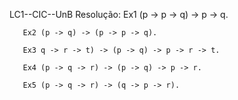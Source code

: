 LC1--CIC--UnB
Resolução: 
	   Ex1 (p -> p -> q) -> p -> q.

	   Ex2 (p -> q) -> (p -> p -> q).
	   
	   Ex3 q -> r -> t) -> (p -> q) -> p -> r -> t.
	   
	   Ex4 (p -> q -> r) -> (p -> q) -> p -> r.
	   
	   Ex5 (p -> q -> r) -> (q -> p -> r).





